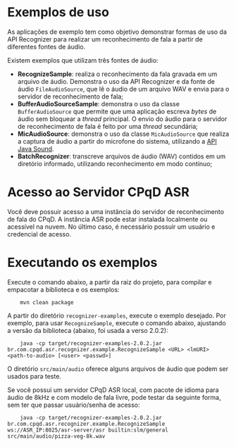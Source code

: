 # Exemplos de uso

As aplicações de exemplo tem como objetivo demonstrar formas de uso da API Recognizer para realizar um reconhecimento de fala a partir de diferentes fontes de áudio.

Existem exemplos que utilizam três fontes de áudio:

+ **RecognizeSample**: realiza o reconhecimento da fala gravada em um arquivo de áudio. Demonstra o uso da API Recognizer e da fonte de áudio `FileAudioSource`, que lê o áudio de um arquivo WAV e envia para o servidor de reconhecimento de fala;
+ **BufferAudioSourceSample**: demonstra o uso da classe `BufferAudioSource` que permite que uma aplicação escreva *bytes* de áudio sem bloquear a *thread* principal. O envio do áudio para o servidor de reconhecimento de fala é feito por uma *thread* secundária;
+ **MicAudioSource**: demonstra o uso da classe `MicAudioSource` que realiza a captura de áudio a partir do microfone do sistema, utilizando a [API Java Sound](https://docs.oracle.com/javase/8/docs/api/javax/sound/sampled/package-summary.html).
+ **BatchRecognizer**: transcreve arquivos de áudio (WAV) contidos em um diretório informado, utilizando reconhecimento em modo contínuo;

# Acesso ao Servidor CPqD ASR

Você deve possuir acesso a uma instância do servidor de reconhecimento de fala do CPqD. A instância ASR pode estar instalada localmente ou acessível na nuvem. No último caso, é necessário possuir um usuário e credencial de acesso.

# Executando os exemplos

Execute o comando abaixo, a partir da raiz do projeto, para compilar e empacotar a biblioteca e os exemplos:

        mvn clean package

A partir do diretório `recognizer-examples`, execute o exemplo desejado. Por exemplo, para usar `RecognizeSample`, execute o comando abaixo, ajustando a versão da biblioteca (abaixo, foi usada a verso 2.0.2):

        java -cp target/recognizer-examples-2.0.2.jar br.com.cpqd.asr.recognizer.example.RecognizeSample <URL> <lmURI> <path-to-audio> [<user> <passwd>]

O diretório `src/main/audio` oferece alguns arquivos de áudio que podem ser usados para teste.

Se você possui um servidor CPqD ASR local, com pacote de idioma para áudio de 8kHz e com modelo de fala livre, pode testar da seguinte forma, sem ter que passar usuário/senha de acesso:

        java -cp target/recognizer-examples-2.0.2.jar br.com.cpqd.asr.recognizer.example.RecognizeSample ws://ASR_IP:8025/asr-server/asr builtin:slm/general src/main/audio/pizza-veg-8k.wav
